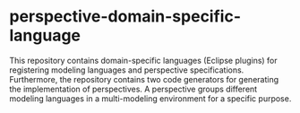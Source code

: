 # perspective-domain-specific-language

This repository contains domain-specific languages (Eclipse plugins) for registering modeling languages and perspective specifications. Furthermore, the repository contains two code generators for generating the implementation of perspectives. A perspective groups different modeling languages in a multi-modeling environment for a specific purpose.
